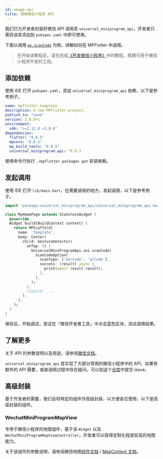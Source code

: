 ```yaml
---
id: weapp-api
title: 调用微信小程序 API
---
```


我们已为开发者封装好微信 API 调用库 `universal_miniprogram_api`，开发者只需将该库添加到 `pubspec.yaml` 中即可使用。

下面以调用 [`wx.scanCode`](https://developers.weixin.qq.com/miniprogram/dev/api/device/scan/wx.scanCode.html) 为例，讲解如何在 MPFlutter 中调用。

> 在开始该教程前，请先完成[《开发微信小程序》](./first-app-weapp)中的教程，搭建可用于微信小程序开发的工程。

## 添加依赖

使用 IDE 打开 `pubspec.yaml`，添加 `universal_miniprogram_api` 依赖，以下是参考例子。

```yaml
name: mpflutter_template
description: A new MPFlutter project.
publish_to: "none"
version: 1.0.0+1
environment:
  sdk: ">=2.12.0 <3.0.0"
dependencies:
  flutter: "0.8.5"
  mpcore: "0.8.5"
  mp_build_tools: "0.8.5"
  universal_miniprogram_api: ^0.0.3
```

使用命令行执行 `./mpflutter packages get` 安装依赖。

## 发起调用

使用 IDE 打开 `lib/main.dart`，在需要调用的地方，发起调用，以下是参考例子。

```dart
import 'package:universal_miniprogram_api/universal_miniprogram_api.dart';

class MyHomePage extends StatelessWidget {
  @override
  Widget build(BuildContext context) {
    return MPScaffold(
      name: 'Template',
      body: Center(
        child: GestureDetector(
          onTap: () {
            UniversalMiniProgramApi.uni.scanCode(
              ScanCodeOption(
                scanType: ['barCode', 'qrCode'],
                success: (result) async {
                  print(await result.result);
                },
              ),
            );
          },
          //child: ...,
        ),
      ),
    );
  }
}
```

保存后，开始调试，尝试在『微信开发者工具』中点击蓝色区块，测试调用结果。

## 了解更多

关于 API 的参数说明以及用途，请参阅[微信文档](https://developers.weixin.qq.com/miniprogram/dev/api/)。

`universal_miniprogram_api` 库实现了大部分常用的微信小程序中的 API，如果有额外的 API 需要，或者调用过程中存在疑问，可以到这个[仓库](https://github.com/mpflutter-plugins/universal_miniprogram_api)中提交 issue。

## 高级封装

基于开发者的需要，我们会将特定的组件作高级封装，以方便各位使用，以下是高级封装的组件。

### WechatMiniProgramMapView

专用于微信小程序的地图组件，基于该 `Widget` 以及 `WechatMiniProgramMapViewController`，开发者可以获得定制化程度较高的地图能力。

关于该组件的参数说明，请参阅微信地图[组件文档](https://developers.weixin.qq.com/miniprogram/dev/component/map.html#个性化地图) / [MapContext 文档](https://developers.weixin.qq.com/miniprogram/dev/api/media/map/MapContext.html)。